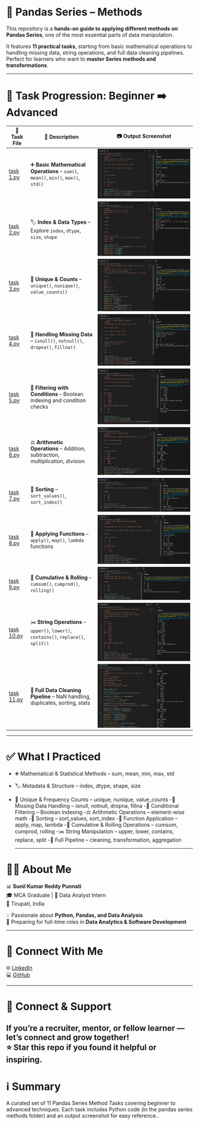 # 🐼 Pandas Series – Methods  

This repository is a **hands-on guide to applying different methods on Pandas Series**, one of the most essential parts of data manipulation.  

It features **11 practical tasks**, starting from basic mathematical operations to handling missing data, string operations, and full data cleaning pipelines.  
Perfect for learners who want to **master Series methods and transformations**.  

---

# 📂 Task Progression: Beginner ➡️ Advanced  

| 🧪 Task File | 📄 Description | 📷 Output Screenshot |
|-------------|----------------|----------------------|
| [task 1.py](pandas%20series%20methods/task%201.py) | ➕ **Basic Mathematical Operations** – `sum()`, `mean()`, `min()`, `max()`, `std()` | ![task 1.png](task%201.png) |
| [task 2.py](pandas%20series%20methods/task%202.py) | 🏷️ **Index & Data Types** – Explore `index`, `dtype`, `size`, `shape` | ![task 2.png](task%202.png) |
| [task 3.py](pandas%20series%20methods/task%203.py) | 🔄 **Unique & Counts** – `unique()`, `nunique()`, `value_counts()` | ![task 3.png](task%203.png) |
| [task 4.py](pandas%20series%20methods/task%204.py) | 🧹 **Handling Missing Data** – `isnull()`, `notnull()`, `dropna()`, `fillna()` | ![task 4.png](task%204.png) |
| [task 5.py](pandas%20series%20methods/task%205.py) | 🎯 **Filtering with Conditions** – Boolean indexing and condition checks | ![task 5.png](task%205.png) |
| [task 6.py](pandas%20series%20methods/task%206.py) | ⚖️ **Arithmetic Operations** – Addition, subtraction, multiplication, division | ![task 6.png](task%206.png) |
| [task 7.py](pandas%20series%20methods/task%207.py) | 🔀 **Sorting** – `sort_values()`, `sort_index()` | ![task 7.png](task%207.png) |
| [task 8.py](pandas%20series%20methods/task%208.py) | 📝 **Applying Functions** – `apply()`, `map()`, `lambda` functions | ![task 8.png](task%208.png) |
| [task 9.py](pandas%20series%20methods/task%209.py) | 🔢 **Cumulative & Rolling** – `cumsum()`, `cumprod()`, `rolling()` | ![task 9.png](task%209.png) |
| [task 10.py](pandas%20series%20methods/task%2010.py) | ✂️ **String Operations** – `upper()`, `lower()`, `contains()`, `replace()`, `split()` | ![task 10.png](task%2010.png) |
| [task 11.py](pandas%20series%20methods/task%2011.py) | 🚀 **Full Data Cleaning Pipeline** – NaN handling, duplicates, sorting, stats | ![task 11.png](task%2011.png) |

---

# ✅ What I Practiced  
- ➕ Mathematical & Statistical Methods – sum, mean, min, max, std
- 🏷️ Metadata & Structure – index, dtype, shape, size
- 🔄 Unique & Frequency Counts – unique, nunique, value_counts
-🧹 Missing Data Handling – isnull, notnull, dropna, fillna
-🎯 Conditional Filtering – Boolean indexing
-⚖️ Arithmetic Operations – element-wise math
-🔀 Sorting – sort_values, sort_index
-📝 Function Application – apply, map, lambda
-🔢 Cumulative & Rolling Operations – cumsum, cumprod, rolling
-✂️ String Manipulation – upper, lower, contains, replace, split
-🚀 Full Pipeline – cleaning, transformation, aggregation

  ---
# 👨‍💻 About Me  

📊 **Sunil Kumar Reddy Punnati**  
🎓 MCA Graduate | 💼 Data Analyst Intern  
📍 Tirupati, India  

💡 Passionate about **Python, Pandas, and Data Analysis**  
🚀 Preparing for full-time roles in **Data Analytics & Software Development**  

---

# 🔗 Connect With Me  

🌐 [LinkedIn](https://www.linkedin.com/in/sunil-kumar-reddy-punnati-a0a279308/)  
💻 [GitHub](https://github.com/sunilkumarreddypunnati)  

---

# 🙌 Connect & Support  

If you’re a recruiter, mentor, or fellow learner — let’s connect and grow together!  
⭐ **Star this repo** if you found it helpful or inspiring.  
----

# ℹ️ Summary  

A curated set of 11 Pandas Series Method Tasks covering beginner to advanced techniques.
Each task includes Python code (in the pandas series methods folder) and an output screenshot for easy reference..
